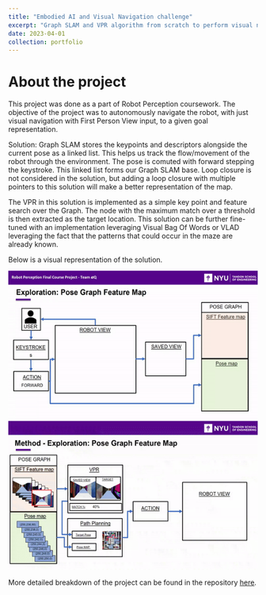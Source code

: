 ```yaml
---
title: "Embodied AI and Visual Navigation challenge"
excerpt: "Graph SLAM and VPR algorithm from scratch to perform visual navigation to a given First Person View scene in an unfamiliar environment. <br/><br/><img src='/images/maze_robot.gif' height='100'>"
date: 2023-04-01
collection: portfolio
---
```


About the project
===
This project was done as a part of Robot Perception coursework. 
The objective of the project was to autonomously navigate the robot, with just visual navigation with First Person View input, to a given goal representation. 

Solution:
Graph SLAM stores the keypoints and descriptors alongside the current pose as a linked list. This helps us track the flow/movement of the robot through the environment. The pose is comuted with forward stepping the keystroke. This linked list forms our Graph SLAM base. Loop closure is not considered in the solution, but adding a loop closure with multiple pointers to this solution will make a better representation of the map.

The VPR in this solution is implemented as a simple key point and feature search over the Graph. The node with the maximum match over a threshold is then extracted as the target location. This solution can be further fine-tuned with an implementation leveraging Visual Bag Of Words or VLAD leveraging the fact that the patterns that could occur in the maze are already known.

Below is a visual representation of the solution.

<img src='/images/GSlam.gif' height='300'>
<img src='/images/VPR.gif' height='300'>


More detailed breakdown of the project can be found in the repository [here](https://github.com/govind-aadithya/Viz_nav).
